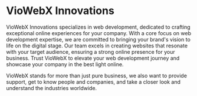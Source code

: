 # VioWebX Innovations

VioWebX Innovations specializes in web development, dedicated to crafting exceptional online experiences for your company. With a core focus on web development expertise, we are committed to bringing your brand's vision to life on the digital stage. Our team excels in creating websites that resonate with your target audience, ensuring a strong online presence for your business. Trust VioWebX to elevate your web development journey and showcase your company in the best light online.

VioWebX stands for more than just pure business, we also want to provide support, get to know people and companies, and take a closer look and understand the industries worldwide.

